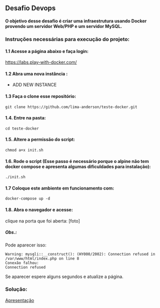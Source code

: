 ## Desafio Devops 

#### O objetivo desse desafio é criar uma infraestrutura usando Docker provendo um servidor Web/PHP e um servidor MySQL.

### Instruções necessárias para execução do projeto:

#### 1.1 Acesse a página abaixo e faça login:

https://labs.play-with-docker.com/

#### 1.2 Abra uma nova instância :

+ ADD NEW INSTANCE

#### 1.3 Faça o clone esse repositório:
```
git clone https://github.com/lima-anderson/teste-docker.git
```
#### 1.4. Entre na pasta:
```
cd teste-docker
```
#### 1.5. Altere a permissão do script:
```
chmod a+x init.sh
```
#### 1.6. Rode o script (Esse passo é necessário porque o alpine não tem docker compose e apresenta algumas dificuldades para instalação):
```
./init.sh
```
#### 1.7 Coloque este ambiente em funcionamento com:
```
docker-compose up -d
```
#### 1.8. Abra o navegador e acesse:

clique na porta que foi aberta: [foto]

##### Obs.:
Pode aparecer isso:
```
Warning: mysqli::__construct(): (HY000/2002): Connection refused in /var/www/html/index.php on line 8
Conexão falhou:
Connection refused
```
Se aparecer espere alguns segundos e atualize a página.


### Solução:

[Apresentação](https://www.google.com/)

